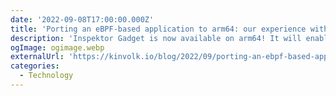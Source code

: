 ```yaml
---
date: '2022-09-08T17:00:00.000Z'
title: 'Porting an eBPF-based application to arm64: our experience with Inspektor Gadget'
description: 'Inspektor Gadget is now available on arm64! It will enable you to debug your kubernetes cluster running on this architecture, whether it is a thousand nodes cluster hosted in the cloud or locally on your arm64-based laptop or SBC'
ogImage: ogimage.webp
externalUrl: 'https://kinvolk.io/blog/2022/09/porting-an-ebpf-based-application-to-arm64-our-experience-with-inspektor-gadget/'
categories:
  - Technology
---
```

